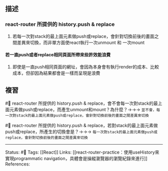 ## 描述




### react-router 所提供的 history.push & replace
1. 若每一次對stack的最上面元素做push或replace，會針對切換前後的畫面之間差異來切換，而非單方面使react執行一次unmount 和 一次mount




#### 若一直push或者replace相同頁面所帶來些許效能浪費
1. 即使是一直push相同頁面的網址，會因為本身會有執行render的成本、比較成本，但卻因為結果都會是一樣而呈現是浪費




## 複習

#🧠 react-router 所提供的 history.push & replace，會不會每一次對stack的最上面元素做push或replace，而產生unmount和mount？為什麼？->->-> `並不會，每一次對stack的最上面元素做push或replace，會針對切換前後的畫面之間差異來切換`
<!--SR:!2022-12-22,21,250-->

#🧠 react-router 所提供的 history.push & replace，若對stack的最上面元素做push或replace，所產生的切換會是？->->-> `每一次對stack的最上面元素做push或replace，會針對切換前後的畫面之間差異來切換`
<!--SR:!2022-12-28,26,250-->


---
Status:  #🌱 
Tags:
[[React]]
Links:
[[react-router-practice：使用useHistory來實現programmatic navigation，具體會是操縱瀏覽器的瀏覽紀錄來進行]]
References: